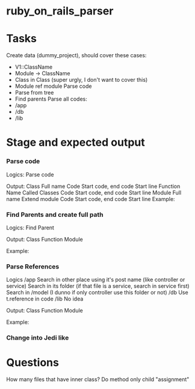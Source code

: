 # ruby_on_rails_parser

# Tasks
Create data (dummy_project), should cover these cases:
- V1::ClassName
- Module -> ClassName
- Class in Class (super urgly, I don't want to cover this)
- Module ref module
Parse code
- Parse from tree
- Find parents
Parse all codes:
- /app
- /db
- /lib


# Stage and expected output
### Parse code
Logics:
    Parse code

Output:
    Class
        Full name
        Code
        Start code, end code
        Start line
    Function
        Name
        Called Classes
        Code
        Start code, end code
        Start line
    Module
        Full name
        Extend module
        Code
        Start code, end code
        Start line
Example:

### Find Parents and create full path
Logics:
    Find Parent

Output:
    Class
    Function
    Module

Example:

### Parse References
Logics
    /app
        Search in other place using it's post name (like controller or service)
        Search in its folder (if that file is a service, search in service first)
        Search in /model (I dunno if only controller use this folder or not)
    /db
        Use t.reference in code
    /lib
        No idea

Output:
    Class
    Function
    Module

Example:

### Change into Jedi like

# Questions
How many files that have inner class?
Do method only child "assignment"